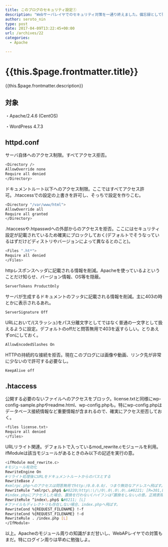 ```yaml
---
title: このブログのセキュリティ設定①
description: "Webサーバレイヤでのセキュリティ対策を一通り終えました。備忘録として残しておきます。稚拙な知識だけどあとで振り返ることができるように。"
author: seroto_nin
type: post
date: 2017-04-09T13:22:45+00:00
url: /archives/22
categories:
  - Apache

---
```

# {{this.$page.frontmatter.title}}

<Date/><CategoriesPerPost/>

{{this.$page.frontmatter.description}}

## **対象**

・Apache/2.4.6 (CentOS)

・WordPress 4.7.3

<!--more-->

## **httpd.conf**

サーバ自体へのアクセス制限。すべてアクセス拒否。

```bash
<Directory />
AllowOverride none
Require all denied
</Directory>
```

ドキュメントルート以下へのアクセス制限。ここではすべてアクセス許可。.htaccessでの設定の上書きを許可し、そっちで設定を作りこむ。

```bash
<Directory "/var/www/html">
AllowOverride all
Require all granted
</Directory>
```

.htaccessや.htpasswdへの外部からのアクセスを拒否。ここにはセキュリティ設定が記載されているため確実にブロックしておく(デフォルトでそうなっているはずだけどディストリやバージョンによって異なるとのこと)。

```bash
<Files ".ht*">
Require all denied
</Files>
```

httpレスポンスヘッダに記載される情報を削減。Apacheを使っているよということだけ知らせ、バージョン情報、OS等を隠蔽。

```bash
ServerTokens ProductOnly
```

サーバが生成するドキュメントのフッタに記載される情報を削減。主に403の時とかに表示されるあれ。

```bash
ServerSignature Off
```

URLにおいて/(スラッシュ)をパス分離文字としてではなく普通の一文字として扱えるように設定。デフォルトのoffだと問答無用で403を返すらしい。とりあえずonにしておく。

```bash
AllowEncodedSlashes On
```

HTTPの持続的な接続を拒否。現在このブログには画像や動画、リンク先が非常に少ないので許可する必要なし。

```bash
KeepAlive off
```

## **.htaccess**

公開する必要のないファイルへのアクセスをブロック。license.txtと同様にwp-config-sample.phpやreadme.html、wp-config.phpも。特にwp-config.phpはデータベース接続情報など重要情報が含まれるので、確実にアクセス拒否しておく。

```bash
<files license.txt>
Require all denied
</files>
```

URLリライト関連。デフォルトで入っているmod_rewrite.cモジュールを利用。ifModuleは該当モジュールがあるときのみ以下の記述を実行の意。

```bash
<ifModule mod_rewrite.c>
#モジュール有効化
RewriteEngine On
#リライト処理後にURLをドキュメントルートからのパスとする
RewriteBase /
#xmlrpc.phpへのアクセスは問答無用でhttp:/0.0.0.0/、つまり無効なアドレスへ飛ばす。ここへのPOSTメソッド連投によるDDos攻撃が多いらしいので。
RewriteRule ^xmlrpc\.php$ &#8220;http\:\/\/0\.0\.0\.0\.&#8221; [R=301,L]
#index.phpにアクセスした場合、置換を行わない(ハイフンは｢置換をしない｣の意。正規表現ではなくApache独自の構文らしい)。
RewriteRule ^index\.php$ &#8211; [L]
#ファイルもディレクトリも存在しない場合、index.phpへ飛ばす。
RewriteCond %{REQUEST_FILENAME} !-f
RewriteCond %{REQUEST_FILENAME} !-d
RewriteRule . /index.php [L]
</IfModule>
```

以上。Apacheのモジュール周りの知識がまだ甘いし、WebAPレイヤでの対策もまだ。特にログイン周りは早めに勉強しよ。
